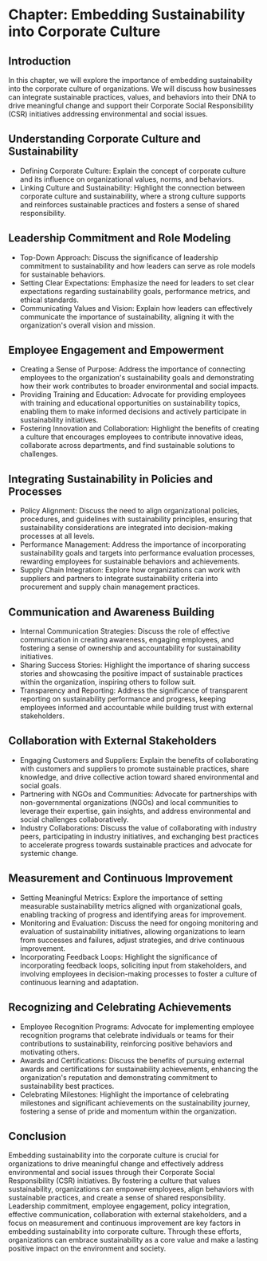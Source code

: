 Chapter: Embedding Sustainability into Corporate Culture
========================================================

Introduction
------------

In this chapter, we will explore the importance of embedding sustainability into the corporate culture of organizations. We will discuss how businesses can integrate sustainable practices, values, and behaviors into their DNA to drive meaningful change and support their Corporate Social Responsibility (CSR) initiatives addressing environmental and social issues.

Understanding Corporate Culture and Sustainability
--------------------------------------------------

* Defining Corporate Culture: Explain the concept of corporate culture and its influence on organizational values, norms, and behaviors.
* Linking Culture and Sustainability: Highlight the connection between corporate culture and sustainability, where a strong culture supports and reinforces sustainable practices and fosters a sense of shared responsibility.

Leadership Commitment and Role Modeling
---------------------------------------

* Top-Down Approach: Discuss the significance of leadership commitment to sustainability and how leaders can serve as role models for sustainable behaviors.
* Setting Clear Expectations: Emphasize the need for leaders to set clear expectations regarding sustainability goals, performance metrics, and ethical standards.
* Communicating Values and Vision: Explain how leaders can effectively communicate the importance of sustainability, aligning it with the organization's overall vision and mission.

Employee Engagement and Empowerment
-----------------------------------

* Creating a Sense of Purpose: Address the importance of connecting employees to the organization's sustainability goals and demonstrating how their work contributes to broader environmental and social impacts.
* Providing Training and Education: Advocate for providing employees with training and educational opportunities on sustainability topics, enabling them to make informed decisions and actively participate in sustainability initiatives.
* Fostering Innovation and Collaboration: Highlight the benefits of creating a culture that encourages employees to contribute innovative ideas, collaborate across departments, and find sustainable solutions to challenges.

Integrating Sustainability in Policies and Processes
----------------------------------------------------

* Policy Alignment: Discuss the need to align organizational policies, procedures, and guidelines with sustainability principles, ensuring that sustainability considerations are integrated into decision-making processes at all levels.
* Performance Management: Address the importance of incorporating sustainability goals and targets into performance evaluation processes, rewarding employees for sustainable behaviors and achievements.
* Supply Chain Integration: Explore how organizations can work with suppliers and partners to integrate sustainability criteria into procurement and supply chain management practices.

Communication and Awareness Building
------------------------------------

* Internal Communication Strategies: Discuss the role of effective communication in creating awareness, engaging employees, and fostering a sense of ownership and accountability for sustainability initiatives.
* Sharing Success Stories: Highlight the importance of sharing success stories and showcasing the positive impact of sustainable practices within the organization, inspiring others to follow suit.
* Transparency and Reporting: Address the significance of transparent reporting on sustainability performance and progress, keeping employees informed and accountable while building trust with external stakeholders.

Collaboration with External Stakeholders
----------------------------------------

* Engaging Customers and Suppliers: Explain the benefits of collaborating with customers and suppliers to promote sustainable practices, share knowledge, and drive collective action toward shared environmental and social goals.
* Partnering with NGOs and Communities: Advocate for partnerships with non-governmental organizations (NGOs) and local communities to leverage their expertise, gain insights, and address environmental and social challenges collaboratively.
* Industry Collaborations: Discuss the value of collaborating with industry peers, participating in industry initiatives, and exchanging best practices to accelerate progress towards sustainable practices and advocate for systemic change.

Measurement and Continuous Improvement
--------------------------------------

* Setting Meaningful Metrics: Explore the importance of setting measurable sustainability metrics aligned with organizational goals, enabling tracking of progress and identifying areas for improvement.
* Monitoring and Evaluation: Discuss the need for ongoing monitoring and evaluation of sustainability initiatives, allowing organizations to learn from successes and failures, adjust strategies, and drive continuous improvement.
* Incorporating Feedback Loops: Highlight the significance of incorporating feedback loops, soliciting input from stakeholders, and involving employees in decision-making processes to foster a culture of continuous learning and adaptation.

Recognizing and Celebrating Achievements
----------------------------------------

* Employee Recognition Programs: Advocate for implementing employee recognition programs that celebrate individuals or teams for their contributions to sustainability, reinforcing positive behaviors and motivating others.
* Awards and Certifications: Discuss the benefits of pursuing external awards and certifications for sustainability achievements, enhancing the organization's reputation and demonstrating commitment to sustainability best practices.
* Celebrating Milestones: Highlight the importance of celebrating milestones and significant achievements on the sustainability journey, fostering a sense of pride and momentum within the organization.

Conclusion
----------

Embedding sustainability into the corporate culture is crucial for organizations to drive meaningful change and effectively address environmental and social issues through their Corporate Social Responsibility (CSR) initiatives. By fostering a culture that values sustainability, organizations can empower employees, align behaviors with sustainable practices, and create a sense of shared responsibility. Leadership commitment, employee engagement, policy integration, effective communication, collaboration with external stakeholders, and a focus on measurement and continuous improvement are key factors in embedding sustainability into corporate culture. Through these efforts, organizations can embrace sustainability as a core value and make a lasting positive impact on the environment and society.
